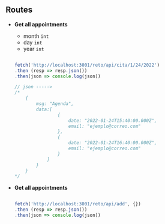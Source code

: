 ## Routes

- **Get all appointments**
    + month `int`
    + day `int`
    + year `int`

    ```javascript

    fetch('http://localhost:3001/reto/api/cita/1/24/2022')
    .then (resp => resp.json())
    .then(json => console.log(json))
    
    // json -----> 
    /*
        {
            msg: "Agenda",
            data:[
                    {
                        date: "2022-01-24T15:40:00.000Z",
                        email: "ejemplo@correo.com"
                    },
                    {
                        date: "2022-01-24T16:40:00.000Z",
                        email: "ejemplo@correo.com"
                    }
                ]
            }
        }
    */

    ```

- **Get all appointments**

    ```javascript

    fetch('http://localhost:3001/reto/api/add', {})
    .then (resp => resp.json())
    .then(json => console.log(json))

    ```

